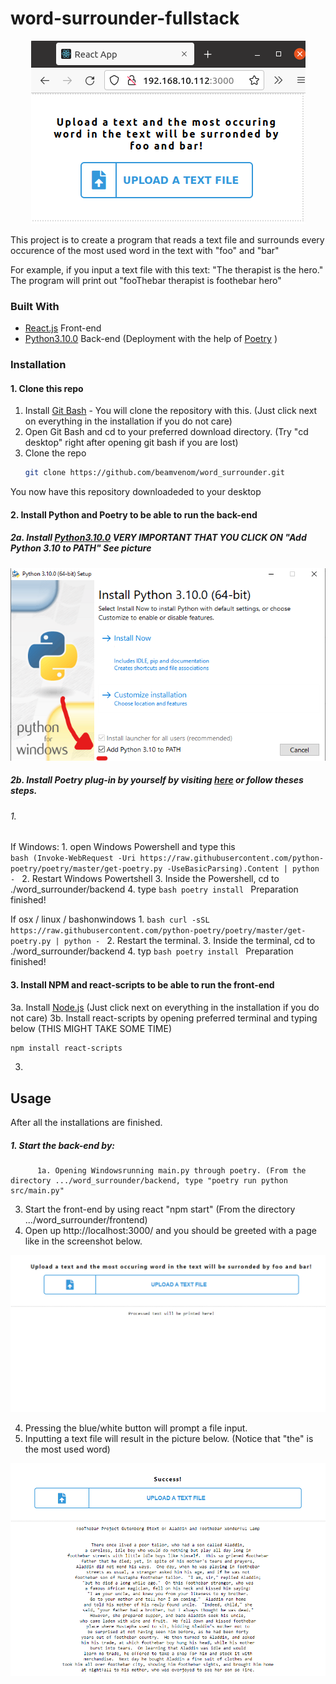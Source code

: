 # word-surrounder-fullstack
<p align="center">
  <img src="https://github.com/beamvenom/word_surrounder/blob/main/images/screenshot.png?raw=true" />
</p>

This project is to create a program that reads a text file and surrounds every occurence of the most used word in the text with "foo" and "bar"

For example, if you input a text file with this text: "The therapist is the hero." 
The program will print out "fooThebar therapist is foothebar hero"
### Built With

* [React.js](https://reactjs.org/) Front-end
* [Python3.10.0](https://www.python.org/) Back-end (Deployment with the help of [Poetry](https://python-poetry.org/) )

### Installation

#### 1. Clone this repo
  1. Install [Git Bash](https://git-scm.com/downloads) - You will clone the repository with this. (Just click next on everything in the installation if you do not care)
  2. Open Git Bash and cd to your preferred download directory. (Try "cd desktop" right after opening git bash if you are lost)
  3. Clone the repo
     ```bash
     git clone https://github.com/beamvenom/word_surrounder.git
     ```
  You now have this repository downloadeded to your desktop
     
#### 2. Install Python and Poetry to be able to run the back-end
##### 2a. Install [Python3.10.0](https://www.python.org/downloads/) **VERY IMPORTANT THAT YOU CLICK ON "Add Python 3.10 to PATH"** See picture
<p align="center">
<img src="https://github.com/beamvenom/word_surrounder/blob/main/images/pythonscreenshot.png?raw=true" />
</p> 

##### 2b. Install Poetry plug-in by yourself by visiting [here](https://python-poetry.org/docs/) or follow theses steps.
###### 1. 
   If Windows: 
     1. open Windows Powershell and type this  
     ```bash
     (Invoke-WebRequest -Uri https://raw.githubusercontent.com/python-poetry/poetry/master/get-poetry.py -UseBasicParsing).Content | python -
     ``` 
     2. Restart Windows Powertshell
     3. Inside the Powershell, cd to ./word_surrounder/backend
     4. type
     ```bash
     poetry install
     ``` 
     Preparation finished! 
     
   If osx / linux / bashonwindows
     1.
     ```bash
        curl -sSL https://raw.githubusercontent.com/python-poetry/poetry/master/get-poetry.py | python -
     ```
     2. Restart the terminal.
     3. Inside the terminal, cd to ./word_surrounder/backend
     4. typ 
     ```bash
     poetry install
     ``` 
     Preparation finished! 
     
#### 3. Install NPM and react-scripts to be able to run the front-end
  3a. Install [Node.js](https://nodejs.org/en/download/) (Just click next on everything in the installation if you do not care)
  3b. Install react-scripts by opening preferred terminal and typing below (THIS MIGHT TAKE SOME TIME)
   ```bash
   npm install react-scripts
   ```
   
  3.
## Usage

After all the installations are finished.
##### 1. Start the back-end by:
          1a. Opening Windowsrunning main.py through poetry. (From the directory .../word_surrounder/backend, type "poetry run python src/main.py"
3. Start the front-end by using react "npm start" (From the directory .../word_surrounder/frontend)
4. Open up http://localhost:3000/ and you should be greeted with a page like in the screenshot below.
<p align="center">
  <img src="https://github.com/beamvenom/word_surrounder/blob/main/images/screenshot3.png?raw=true" />
</p>

4. Pressing the blue/white button will prompt a file input. 
5. Inputting a text file will result in the picture below. (Notice that "the" is the most used word)

<p align="center">
  <img src="https://github.com/beamvenom/word_surrounder/blob/main/images/screenshot2.png?raw=true" />
</p>

